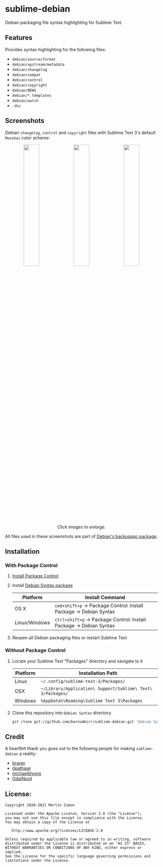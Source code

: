 # sublime-debian

Debian packaging file syntax highlighting for Sublime Text.

## Features

Provides syntax highlighting for the following files:

 - `debian/source/format`
 - `debian/upstream/metadata`
 - `debian/changelog`
 - `debian/compat`
 - `debian/control`
 - `debian/copyright`
 - `debian/NEWS`
 - `debian/*.templates`
 - `debian/watch`
 - `.dsc`

## Screenshots

Debian `changelog`, `control` and `copyright` files with Sublime Text 3's default `Monokai` color scheme:

<p align="center">
    <a href="https://i.imgur.com/L99Ulek.png" target="_blank"> <img src="https://i.imgur.com/L99Ulek.png" width="32%"/></a>
    <a href="https://i.imgur.com/0oqwVRV.png" target="_blank"> <img src="https://i.imgur.com/0oqwVRV.png" width="32%"/></a>
    <a href="https://i.imgur.com/QWWrgcG.png" target="_blank"> <img src="https://i.imgur.com/QWWrgcG.png" width="32%"/></a>
    <i>Click images to enlarge.</i>
</p>

All files used in these screenshots are part of [Debian's backupppc package](https://salsa.debian.org/debian/backuppc).

## Installation

### With Package Control

1. [Install Package Control](https://packagecontrol.io/installation)
2. Install [Debian Syntax package](https://packagecontrol.io/packages/Debian%20Syntax)

    | Platform      | Install Command                                                   |
    | --------------| ----------------------------------------------------------------- |
    | OS X          | `cmd+shift+p` → Package Control: Install Package → Debian Syntax  |
    | Linux/Windows | `ctrl+shift+p` → Package Control: Install Package → Debian Syntax |

3. Reopen all Debian packaging files or restart Sublime Text

### Without Package Control

1. Locate your Sublime Text "Packages" directory and navigate to it

    | Platform | Installation Path                                           |
    | -------- | ----------------------------------------------------------- |
    | Linux    | `~/.config/sublime-text-3/Packages/`                        |
    | OSX      | `~/Library/Application\ Support/Sublime\ Text\ 3/Packages/` |
    | Windows  | `%AppData%\Roaming\Sublime Text 3\Packages`                 |

2. Clone this repository into `Debian Syntax` directory

    ```bash
    git clone git://github.com/barnumbirr/sublime-debian.git 'Debian Syntax'
    ```

## Credit

A heartfelt thank you goes out to the following people for making `sublime-debian` a reality:

 - [braver](https://github.com/braver)
 - [deathaxe](https://github.com/deathaxe)
 - [michaelblyons](https://github.com/michaelblyons)
 - [OdatNurd](https://github.com/OdatNurd)

## License:

```
Copyright 2020-2021 Martin Simon

Licensed under the Apache License, Version 2.0 (the "License");
you may not use this file except in compliance with the License.
You may obtain a copy of the License at

   http://www.apache.org/licenses/LICENSE-2.0

Unless required by applicable law or agreed to in writing, software
distributed under the License is distributed on an "AS IS" BASIS,
WITHOUT WARRANTIES OR CONDITIONS OF ANY KIND, either express or implied.
See the License for the specific language governing permissions and
limitations under the License.
```
